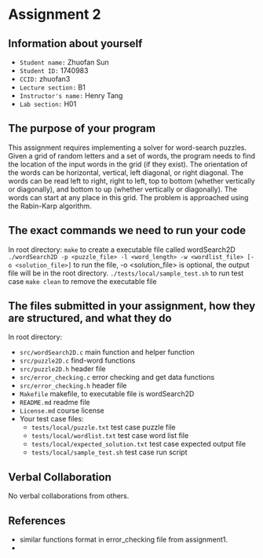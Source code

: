 # Assignment 2

## Information about yourself

 * `Student name:`        Zhuofan Sun
 * `Student ID:`          1740983
 * `CCID:`                zhuofan3
 * `Lecture section:`     B1
 * `Instructor's name:`   Henry Tang
 * `Lab section:`         H01

## The purpose of your program

This assignment requires implementing a solver for word-search puzzles. Given a grid of random letters and a set of words, the program needs to find the location of the input words in the grid (if they exist). The orientation of the words can be horizontal, vertical, left diagonal, or right diagonal. The words can be read left to right, right to left, top to bottom (whether vertically or diagonally), and bottom to up (whether vertically or diagonally). The words can start at any place in this grid. The problem is approached using the Rabin-Karp algorithm.

## The exact commands we need to run your code

In root directory:
`make` to create a executable file called wordSearch2D
`./wordSearch2D -p <puzzle_file> -l <word_length> -w <wordlist_file> [-o <solution_file>]` to run the file, -o <solution_file> is optional, the output file will be in the root directory.
`./tests/local/sample_test.sh` to run test case
`make clean` to remove the executable file

## The files submitted in your assignment, how they are structured, and what they do

In root directory:
   * `src/wordSearch2D.c`  main function and helper function
   * `src/puzzle2D.c`  find-word functions
   * `src/puzzle2D.h`  header file
   * `src/error_checking.c`  error checking and get data functions
   * `src/error_checking.h`  header file
   * `Makefile`  makefile, to executable file is wordSearch2D
   * `README.md`  readme file
   * `License.md`  course license
   * Your test case files:
     * `tests/local/puzzle.txt`  test case puzzle file
     * `tests/local/wordlist.txt`  test case word list file
     * `tests/local/expected_solution.txt`  test case expected output file
     * `tests/local/sample_test.sh`  test case run script

## Verbal Collaboration 

No verbal collaborations from others.

## References

 * similar functions format in error_checking file from assignment1.
 * 
